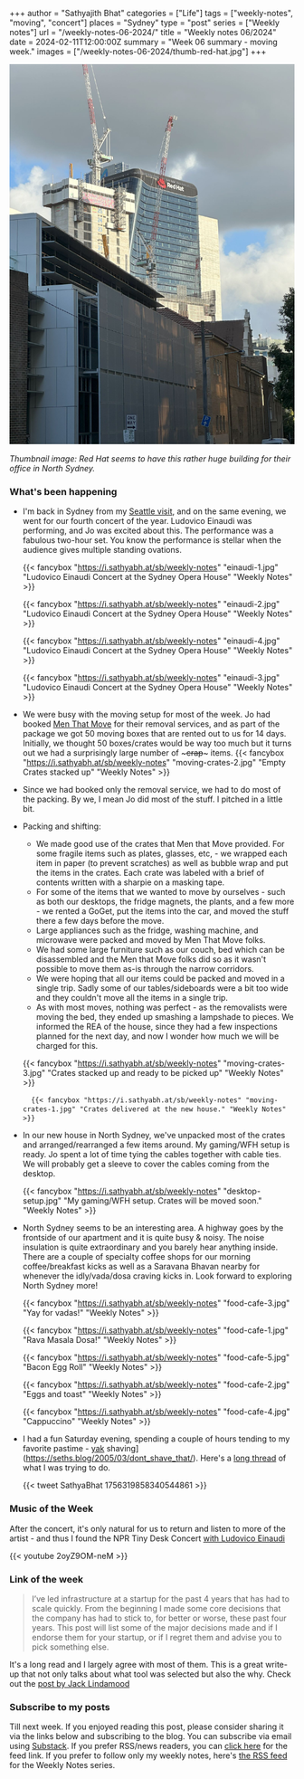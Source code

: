 +++
author = "Sathyajith Bhat"
categories = ["Life"]
tags = ["weekly-notes", "moving", "concert"]
places = "Sydney"
type = "post"
series = ["Weekly notes"]
url = "/weekly-notes-06-2024/"
title = "Weekly notes 06/2024"
date = 2024-02-11T12:00:00Z
summary = "Week 06 summary - moving week."
images = ["/weekly-notes-06-2024/thumb-red-hat.jpg"]
+++

![](thumb-red-hat.jpg)

_Thumbnail image: Red Hat seems to have this rather huge building for their office in North Sydney._ 

### What's been happening

* I'm back in Sydney from my [Seattle visit](/weekly-notes-05-2024/), and on the same evening, we went for our fourth concert of the year. Ludovico Einaudi was performing, and Jo was excited about this. The performance was a fabulous two-hour set. You know the performance is stellar when the audience gives multiple standing ovations. 

  {{< fancybox "https://i.sathyabh.at/sb/weekly-notes" "einaudi-1.jpg" "Ludovico Einaudi Concert at the Sydney Opera House" "Weekly Notes" >}}

  {{< fancybox "https://i.sathyabh.at/sb/weekly-notes" "einaudi-2.jpg" "Ludovico Einaudi Concert at the Sydney Opera House" "Weekly Notes" >}}

  {{< fancybox "https://i.sathyabh.at/sb/weekly-notes" "einaudi-4.jpg" "Ludovico Einaudi Concert at the Sydney Opera House" "Weekly Notes" >}}

  {{< fancybox "https://i.sathyabh.at/sb/weekly-notes" "einaudi-3.jpg" "Ludovico Einaudi Concert at the Sydney Opera House" "Weekly Notes" >}}

* We were busy with the moving setup for most of the week. Jo had booked [Men That Move](https://menthatmove.com/prices/) for their removal services, and as part of the package we got 50 moving boxes that are rented out to us for 14 days. Initially, we thought 50 boxes/crates would be way too much but it turns out we had a surprisingly large number of ~~~crap~~~ items. 
    {{< fancybox "https://i.sathyabh.at/sb/weekly-notes" "moving-crates-2.jpg" "Empty Crates stacked up" "Weekly Notes" >}}

* Since we had booked only the removal service, we had to do most of the packing. By we, I mean Jo did most of the stuff. I pitched in a little bit.
* Packing and shifting:
    * We made good use of the crates that Men that Move provided. For some fragile items such as plates, glasses, etc, - we wrapped each item in paper (to prevent scratches) as well as bubble wrap and put the items in the crates. Each crate was labeled with a brief of contents written with a sharpie on a masking tape.
    * For some of the items that we wanted to move by ourselves - such as both our desktops, the fridge magnets, the plants, and a few more - we rented a GoGet, put the items into the car, and moved the stuff there a few days before the move.
    * Large appliances such as the fridge, washing machine, and microwave were packed and moved by Men That Move folks.
    * We had some large furniture such as our couch, bed which can be disassembled and the Men that Move folks did so as it wasn't possible to move them as-is through the narrow corridors.
    * We were hoping that all our items could be packed and moved in a single trip. Sadly some of our tables/sideboards were a bit too wide and they couldn't move all the items in a single trip. 
    * As with most moves, nothing was perfect - as the removalists were moving the bed, they ended up smashing a lampshade to pieces. We informed the REA of the house, since they had a few inspections planned for the next day, and now I wonder how much we will be charged for this.

    {{< fancybox "https://i.sathyabh.at/sb/weekly-notes" "moving-crates-3.jpg" "Crates stacked up and ready to be picked up" "Weekly Notes" >}}

        {{< fancybox "https://i.sathyabh.at/sb/weekly-notes" "moving-crates-1.jpg" "Crates delivered at the new house." "Weekly Notes" >}}
    
* In our new house in North Sydney, we've unpacked most of the crates and arranged/rearranged a few items around. My gaming/WFH setup is ready. Jo spent a lot of time tying the cables together with cable ties. We will probably get a sleeve to cover the cables coming from the desktop. 

    {{< fancybox "https://i.sathyabh.at/sb/weekly-notes" "desktop-setup.jpg" "My gaming/WFH setup. Crates will be moved soon." "Weekly Notes" >}}
    
* North Sydney seems to be an interesting area. A highway goes by the frontside of our apartment and it is quite busy & noisy. The noise insulation is quite extraordinary and you barely hear anything inside. There are a couple of specialty coffee shops for our morning coffee/breakfast kicks as well as a Saravana Bhavan nearby for whenever the idly/vada/dosa craving kicks in. Look forward to exploring North Sydney more! 

    {{< fancybox "https://i.sathyabh.at/sb/weekly-notes" "food-cafe-3.jpg" "Yay for vadas!" "Weekly Notes" >}}

    {{< fancybox "https://i.sathyabh.at/sb/weekly-notes" "food-cafe-1.jpg" "Rava Masala Dosa!" "Weekly Notes" >}}

    {{< fancybox "https://i.sathyabh.at/sb/weekly-notes" "food-cafe-5.jpg" "Bacon Egg Roll" "Weekly Notes" >}}

    {{< fancybox "https://i.sathyabh.at/sb/weekly-notes" "food-cafe-2.jpg" "Eggs and toast" "Weekly Notes" >}}

    {{< fancybox "https://i.sathyabh.at/sb/weekly-notes" "food-cafe-4.jpg" "Cappuccino" "Weekly Notes" >}}
* I had a fun Saturday evening, spending a couple of hours tending to my favorite pastime - [yak](https://seths.blog/2005/03/dont_shave_that/) shaving](https://seths.blog/2005/03/dont_shave_that/). Here's a [long thread](https://threadreaderapp.com/thread/1756319858340544861.html) of what I was trying to do.  

  {{< tweet SathyaBhat 1756319858340544861 >}}
### Music of the Week

After the concert, it's only natural for us to return and listen to more of the artist - and thus I found the NPR Tiny Desk Concert [with Ludovico Einaudi](https://www.youtube.com/watch?v=2oyZ9OM-neM)

{{< youtube 2oyZ9OM-neM >}}

### Link of the week

> I’ve led infrastructure at a startup for the past 4 years that has had to scale quickly. From the beginning I made some core decisions that the company has had to stick to, for better or worse, these past four years. This post will list some of the major decisions made and if I endorse them for your startup, or if I regret them and advise you to pick something else.

It's a long read and I largely agree with most of them. This is a great write-up that not only talks about what tool was selected but also the why. Check out the [post by Jack Lindamood](https://cep.dev/posts/every-infrastructure-decision-i-endorse-or-regret-after-4-years-running-infrastructure-at-a-startup/)

### Subscribe to my posts

Till next week. If you enjoyed reading this post, please consider sharing it via the links below and subscribing to the blog. You can subscribe via email using [Substack](https://sathyabhat.substack.com/). If you prefer RSS/news readers, you can [click here](https://sathyabh.at/index.xml) for the feed link. If you prefer to follow only my weekly notes, here's [the RSS feed](https://sathyabh.at/series/weekly-notes/index.xml) for the Weekly Notes series. 